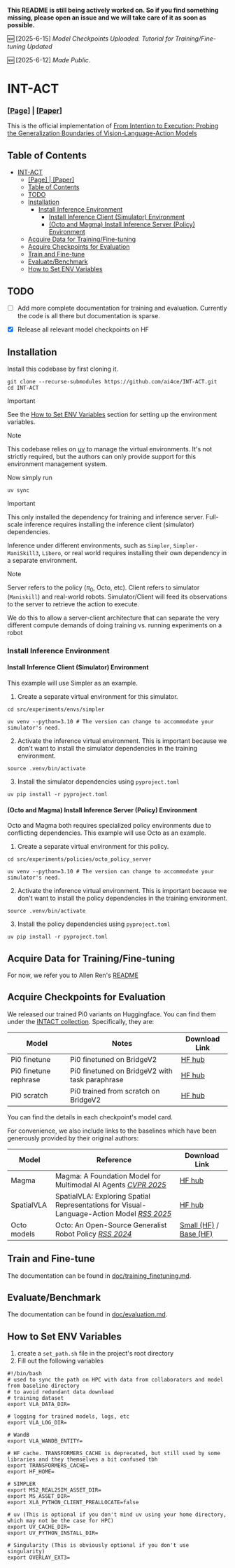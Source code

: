  <b>This README is still being actively worked on. So if you find something missing, please open an issue and we will take care of it as soon as possible.</b>

:new: [2025-6-15] *Model Checkpoints Uploaded. Tutorial for Training/Fine-tuning Updated*

:new: [2025-6-12] *Made Public*.

# INT-ACT
### [[Page](https://ai4ce.github.io/INT-ACT/)] | [[Paper](http://arxiv.org/abs/2506.09930)]
This is the official implementation of [From Intention to Execution: Probing the Generalization Boundaries of Vision-Language-Action Models](https://ai4ce.github.io/INT-ACT/)

## Table of Contents
- [INT-ACT](#int-act)
    - [\[Page\] | \[Paper\]](#page--paper)
  - [Table of Contents](#table-of-contents)
  - [TODO](#todo)
  - [Installation](#installation)
    - [Install Inference Environment](#install-inference-environment)
      - [Install Inference Client (Simulator) Environment](#install-inference-client-simulator-environment)
      - [(Octo and Magma) Install Inference Server (Policy) Environment](#octo-and-magma-install-inference-server-policy-environment)
  - [Acquire Data for Training/Fine-tuning](#acquire-data-for-trainingfine-tuning)
  - [Acquire Checkpoints for Evaluation](#acquire-checkpoints-for-evaluation)
  - [Train and Fine-tune](#train-and-fine-tune)
  - [Evaluate/Benchmark](#evaluatebenchmark)
  - [How to Set ENV Variables](#how-to-set-env-variables)

## TODO
- [ ] Add more complete documentation for training and evaluation. Currently the code is all there but documentation is sparse.

- [x] Release all relevant model checkpoints on HF

## Installation
Install this codebase by first cloning it.
```
git clone --recurse-submodules https://github.com/ai4ce/INT-ACT.git
cd INT-ACT
```
> [!IMPORTANT]
> See the [How to Set ENV Variables](#how-to-set-env-variables) section for setting up the environment variables.

> [!NOTE]
> This codebase relies on [uv](https://docs.astral.sh/uv/) to manage the virtual environments. It's not strictly required, but the authors can only provide support for this environment management system.

Now simply run 
```
uv sync
```

> [!IMPORTANT]
> This only installed the dependency for training and inference server. Full-scale inference requires installing the inference client (simulator) dependencies.

Inference under different environments, such as `Simpler`, `Simpler-ManiSkill3`, `Libero`, or real world requires installing their own dependency in a separate environment. 

> [!NOTE]
> Server refers to the policy ($\pi_0$, Octo, etc). Client refers to simulator (`Maniskill`) and real-world robots. Simulator/Client will feed its observations to the server to retrieve the action to execute.

We do this to allow a server-client architecture that can separate the very different compute demands of doing training vs. running experiments on a robot


### Install Inference Environment 
#### Install Inference Client (Simulator) Environment
This example will use Simpler as an example.

1. Create a separate virtual environment for this simulator.
```
cd src/experiments/envs/simpler
```
```
uv venv --python=3.10 # The version can change to accommodate your simulator's need.
```
2. Activate the inference virtual environment. This is important because we don't want to install the simulator dependencies in the training environment.
```
source .venv/bin/activate
```
3. Install the simulator dependencies using `pyproject.toml`
```
uv pip install -r pyproject.toml
```
#### (Octo and Magma) Install Inference Server (Policy) Environment
Octo and Magma both requires specialized policy environments due to conflicting dependencies.
This example will use Octo as an example.
1. Create a separate virtual environment for this policy.
```
cd src/experiments/policies/octo_policy_server
```
```
uv venv --python=3.10 # The version can change to accommodate your simulator's need.
```
2. Activate the inference virtual environment. This is important because we don't want to install the policy dependencies in the training environment.
```
source .venv/bin/activate
```
3. Install the policy dependencies using `pyproject.toml`
```
uv pip install -r pyproject.toml
```

## Acquire Data for Training/Fine-tuning
For now, we refer you to Allen Ren's [README](https://github.com/allenzren/open-pi-zero)

## Acquire Checkpoints for Evaluation
We released our trained Pi0 variants on Huggingface. You can find them under the [INTACT collection](https://huggingface.co/collections/ai4ce/intact-probing-suite-684e5601e9ed640fdd9b994b). Specifically, they are:

| Model | Notes | Download Link |
| ------ | ------ | ------ |
| Pi0 finetune | Pi0 finetuned on BridgeV2 | [HF hub](https://huggingface.co/juexzz/INTACT-pi0-finetune-bridge)|
| Pi0 finetune rephrase | Pi0 finetuned on BridgeV2 with task paraphrase | [HF hub](https://huggingface.co/juexzz/INTACT-pi0-finetune-rephrase-bridge)|
| Pi0 scratch | Pi0 trained from scratch on BridgeV2 | [HF hub](https://huggingface.co/juexzz/INTACT-pi0-scratch-bridge)|

You can find the details in each checkpoint's model card.

For convenience, we also include links to the baselines which have been generously provided by their original authors:

| Model | Reference | Download Link |
| ------ | ------ | ------ |
| Magma | Magma: A Foundation Model for Multimodal AI Agents [*CVPR 2025*](https://microsoft.github.io/Magma/) | [HF hub](https://huggingface.co/microsoft/Magma-8B) |
| SpatialVLA | SpatialVLA: Exploring Spatial Representations for Visual-Language-Action Model [*RSS 2025*](https://spatialvla.github.io) | [HF hub](https://huggingface.co/IPEC-COMMUNITY/spatialvla-4b-224-sft-bridge)
| Octo models | Octo: An Open-Source Generalist Robot Policy [*RSS 2024*](https://octo-models.github.io) | [Small (HF)](https://huggingface.co/rail-berkeley/octo-small) / [Base (HF)](https://huggingface.co/rail-berkeley/octo-base)


## Train and Fine-tune
The documentation can be found in [doc/training_finetuning.md](doc/training_finetuning.md).


## Evaluate/Benchmark
The documentation can be found in [doc/evaluation.md](doc/evaluation.md).

## How to Set ENV Variables
1. create a `set_path.sh` file in the project's root directory
2. Fill out the following variables
```
#!/bin/bash
# used to sync the path on HPC with data from collaborators and model from baseline directory
# to avoid redundant data download
# training dataset
export VLA_DATA_DIR=

# logging for trained models, logs, etc
export VLA_LOG_DIR=

# WandB
export VLA_WANDB_ENTITY=

# HF cache. TRANSFORMERS_CACHE is deprecated, but still used by some libraries and they themselves a bit confused tbh
export TRANSFORMERS_CACHE=
export HF_HOME=

# SIMPLER
export MS2_REAL2SIM_ASSET_DIR=
export MS_ASSET_DIR=
export XLA_PYTHON_CLIENT_PREALLOCATE=false

# uv (This is optional if you don't mind uv using your home directory, which may not be the case for HPC)
export UV_CACHE_DIR=
export UV_PYTHON_INSTALL_DIR=

# Singularity (This is obviously optional if you don't use singularity)
export OVERLAY_EXT3=
```
